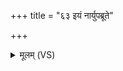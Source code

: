 +++
title = "६३ इयं नार्युपब्रूते"

+++
<details><summary>मूलम् (VS)</summary>

इ॒यं नार्युप॑ब्रूते॒ पूल्या॑न्यावपन्ति॒का। दी॒र्घायु॑रस्तु मे॒ पति॒र्जीवा॑ति श॒रदः॑ श॒तम्॥
</details>